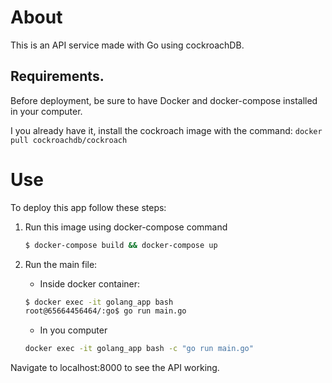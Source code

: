 # About
This is an API service made with Go using cockroachDB.

## Requirements.

Before deployment, be sure to have Docker and docker-compose installed in your computer.

I you already have it, install the cockroach image with the command: ```docker pull cockroachdb/cockroach```

# Use

To deploy this app follow these steps:

1. Run this image using docker-compose command

    ```bash
    $ docker-compose build && docker-compose up
    ```
2. Run the main file:

    - Inside docker container:
    ```bash
    $ docker exec -it golang_app bash
    root@65664456464/:go$ go run main.go
    ```
    - In you computer
    ```bash
    docker exec -it golang_app bash -c "go run main.go"
    ```
    
Navigate to localhost:8000 to see the API working.